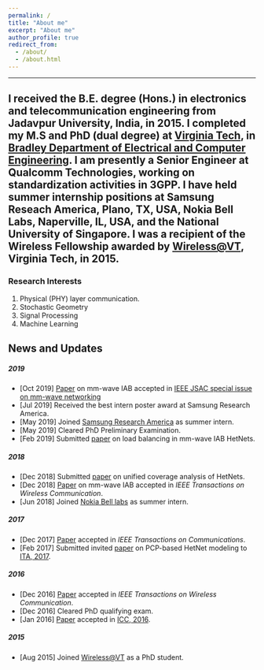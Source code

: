 ```yaml
---
permalink: /
title: "About me"
excerpt: "About me"
author_profile: true
redirect_from: 
  - /about/
  - /about.html
---
```


------
I received the B.E. degree (Hons.) in electronics and telecommunication engineering from Jadavpur University, India, in 2015. I completed my M.S and PhD (dual degree) at [Virginia Tech](https://vt.edu/), in [Bradley Department of Electrical and Computer Engineering](https://www.ece.vt.edu/). I am presently a Senior Engineer at Qualcomm Technologies, working on standardization activities in 3GPP. I have held summer  internship positions at Samsung Reseach America, Plano, TX, USA, Nokia Bell Labs, Naperville, IL, USA, and the National University of Singapore. I was a recipient of the Wireless Fellowship awarded by [Wireless@VT](https://wireless.vt.edu/), Virginia Tech, in 2015.
------

### Research Interests 

1. Physical (PHY) layer communication.
1. Stochastic Geometry
1. Signal Processing
1. Machine Learning 




News and Updates
------
##### 2019
- [Oct 2019] [Paper](https://arxiv.org/abs/1902.06300) on mm-wave IAB accepted in [IEEE JSAC special issue on mm-wave networking](https://www.comsoc.org/publications/journals/ieee-jsac/cfp/millimeter-wave-networking)
- [Jul 2019] Received the best intern poster award at Samsung Research America.
- [May 2019] Joined [Samsung Research America](https://www.sra.samsung.com/) as summer intern.
- [May 2019] Cleared PhD Preliminary Examination.
- [Feb 2019] Submitted [paper](https://arxiv.org/abs/1902.06300) on load balancing in mm-wave IAB HetNets.

##### 2018
- [Dec 2018]  Submitted [paper](https://arxiv.org/abs/1812.01830) on unified coverage analysis of HetNets. 
 - [Dec 2018]  [Paper](https://ieeexplore.ieee.org/abstract/document/8493520/) on mm-wave IAB  accepted in *IEEE Transactions on Wireless Communication*.
 - [Jun 2018]  Joined [Nokia Bell labs](https://www.bell-labs.com/) as summer intern.
 
##### 2017
- [Dec 2017]  [Paper](https://ieeexplore.ieee.org/document/8187697) accepted in *IEEE Transactions on Communications*.
 - [Feb 2017] Submitted invited [paper](http://ieeexplore.ieee.org/document/8023448/) on PCP-based HetNet modeling to [ITA, 2017](http://ita.ucsd.edu/workshop/17/?year=17).

##### 2016
- [Dec 2016] [Paper](http://ieeexplore.ieee.org/stamp/stamp.jsp?arnumber=7809177) accepted in *IEEE Transactions on Wireless Communication*.
 - [Dec 2016] Cleared PhD qualifying exam.
 - [Jan 2016] [Paper](https://ieeexplore.ieee.org/abstract/document/7511509/) accepted in [ICC, 2016](http://icc2016.ieee-icc.org/).

##### 2015
- [Aug 2015] Joined [Wireless@VT](https://wireless.vt.edu/) as a PhD student.

